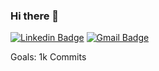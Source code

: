 ### Hi there 👋

<!--
**Cerebrovinny/Cerebrovinny** is a ✨ _special_ ✨ repository because its `README.md` (this file) appears on your GitHub profile.-->

[![Linkedin Badge](https://img.shields.io/badge/-Vinicius%20Cardoso-6633cc?style=flat-square&logo=Linkedin&logoColor=white&link=https://www.linkedin.com/in/vinicius-cardoso96/)](https://www.linkedin.com/in/vinicius-cardoso96/)
[![Gmail Badge](https://img.shields.io/badge/-vinny.cardoso96@gmail.com-6633cc?style=flat-square&logo=Gmail&logoColor=white&link=mailto:vinny.cardoso96@gmail.com)](mailto:vinny.cardoso96@gmail.com)
    
<!--<img src="https://github-readme-streak-stats.herokuapp.com/?user=Cerebrovinny" title="Streak stats" alt="Streak stats" /> -->

Goals:
1k Commits

<!--<img src="https://github-readme-stats.vercel.app/api?username=Cerebrovinny&show_icons=true&title_color=ffffff&text_color=c9cacc&icon_color=2bbc8a&bg_color=1d1f21"
    title="Profile stats" alt="Profile stats" />-->
    
<!-- [![Top Langs](https://github-readme-stats.vercel.app/api/top-langs/?username=Cerebrovinny&layout=compact)] -->
